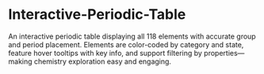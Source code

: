 # Interactive-Periodic-Table
An interactive periodic table displaying all 118 elements with accurate group and period placement. Elements are color-coded by category and state, feature hover tooltips with key info, and support filtering by properties—making chemistry exploration easy and engaging.
